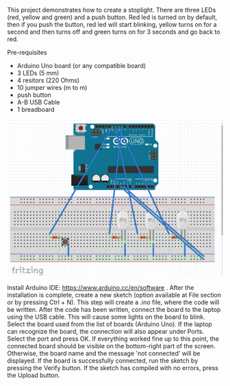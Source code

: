 This project demonstrates how to create a stoplight. There are three LEDs (red, yellow and green) and a push button. Red led is turned on by default, then if you push the button, red led will start blinking, yellow turns on for a second and then turns off and green turns on for 3 seconds and go back to red.

Pre-requisites
- Arduino Uno board (or any compatible board)
- 3 LEDs (5 mm)
- 4 resitors (220 Ohms)
- 10 jumper wires (m to m)
- push button
- A-B USB Cable
- 1 breadboard


![alt text](diagram.png)

Install Arduino IDE: https://www.arduino.cc/en/software .
After the installation is complete, create a new sketch (option available at File section or by pressing Ctrl + N). This step will create a .ino file, where the code will be written.
After the code has been written, connect the board to the laptop using the USB cable. This will cause some lights on the board to blink.
Select the board used from the list of boards (Arduino Uno). If the laptop can recognize the board, the connection will also appear under Ports. Select the port and press OK.
If everything worked fine up to this point, the connected board should be visible on the bottom-right part of the screen. Otherwise, the board name and the message 'not connected' will be displayed.
If the board is successfully connected, run the sketch by pressing the Verify button. If the sketch has compiled with no errors, press the Upload button.
